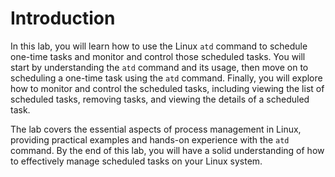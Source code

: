 # Introduction

In this lab, you will learn how to use the Linux `atd` command to schedule one-time tasks and monitor and control those scheduled tasks. You will start by understanding the `atd` command and its usage, then move on to scheduling a one-time task using the `atd` command. Finally, you will explore how to monitor and control the scheduled tasks, including viewing the list of scheduled tasks, removing tasks, and viewing the details of a scheduled task.

The lab covers the essential aspects of process management in Linux, providing practical examples and hands-on experience with the `atd` command. By the end of this lab, you will have a solid understanding of how to effectively manage scheduled tasks on your Linux system.

